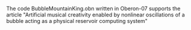 The code BubbleMountainKing.obn written in Oberon-07 supports the article "Artificial musical creativity enabled by nonlinear oscillations of a bubble acting as a physical reservoir computing system"
